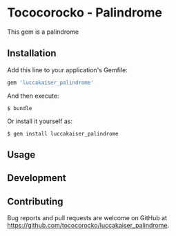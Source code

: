 # Tococorocko - Palindrome

This gem is a palindrome

## Installation

Add this line to your application's Gemfile:

```ruby
gem 'luccakaiser_palindrome'
```

And then execute:

    $ bundle

Or install it yourself as:

    $ gem install luccakaiser_palindrome

## Usage


## Development


## Contributing

Bug reports and pull requests are welcome on GitHub at https://github.com/tococorocko/luccakaiser_palindrome.

